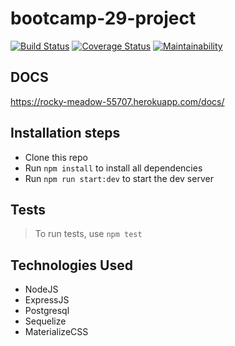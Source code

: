 # bootcamp-29-project
[![Build Status](https://travis-ci.org/robocopkaka/bootcamp-29-project.svg?branch=setup-travis)](https://travis-ci.org/robocopkaka/bootcamp-29-project)  [![Coverage Status](https://coveralls.io/repos/github/robocopkaka/bootcamp-29-project/badge.svg?branch=setup-coveralls)](https://coveralls.io/github/robocopkaka/bootcamp-29-project?branch=setup-coveralls) [![Maintainability](https://api.codeclimate.com/v1/badges/58eff872125b52f6cd74/maintainability)](https://codeclimate.com/github/robocopkaka/bootcamp-29-project/maintainability)

## DOCS
https://rocky-meadow-55707.herokuapp.com/docs/

## Installation steps
* Clone this repo
* Run `npm install` to install all dependencies
* Run `npm run start:dev` to start the dev server


## Tests
> To run tests, use `npm test`


## Technologies Used
+ NodeJS
+ ExpressJS
+ Postgresql
+ Sequelize
+ MaterializeCSS
